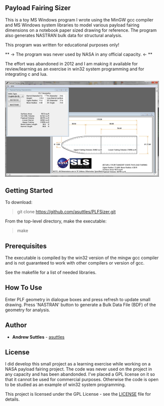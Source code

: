 ## Payload Fairing Sizer

This is a toy MS Windows program I wrote using the MinGW gcc compiler and MS Windows system libraries to model various payload fairing dimensions on a notebook paper sized drawing for reference.  The program also generates NASTRAN bulk data for structural analysis.

This program was written for educational purposes only!

** -> The program was never used by NASA in any official capacity. <- **

The effort was abandoned in 2012 and I am making it available for review/learning as an exercise in win32 system programming and for integrating c and lua.


![PLF Sizer Screenshot](fs.jpg)

## Getting Started

To download:

> git clone https://github.com/asuttles/PLFSizer.git

From the top-level directory, make the executable:

> make

## Prerequisites

The executable is compiled by the win32 version of the mingw gcc compiler and is not guaranteed to work with other compilers or version of gcc.

See the makefile for a list of needed libraries.

## How To Use

Enter PLF geometry in dialogue boxes and press refresh to update small drawing.
Press 'NASTRAN' button to generate a Bulk Data File (BDF) of the geometry for analysis.

## Author

* **Andrew Suttles** - [asuttles](github.com/asuttles)

## License

I did develop this small project as a learning exercise while working on a NASA payload fairing project.  The code was never used on the project in any capacity and has been abandonded.  I've placed a GPL license on it so that it cannot be used for commercial purposes.  Otherwise the code is open to be studied as an example of win32 system programming.

This project is licensed under the GPL License - see the [LICENSE](LICENSE.gpl) file for details.

